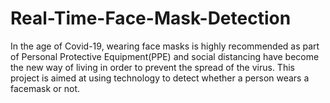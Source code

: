 # Real-Time-Face-Mask-Detection
In the age of Covid-19, wearing face masks is highly recommended as part of Personal Protective Equipment(PPE)
and social distancing have become the new way of living in order to prevent the spread of the virus.
This project is aimed at using technology to detect whether a person wears a facemask or not.
